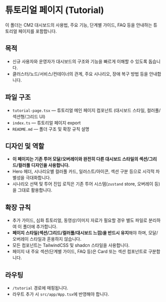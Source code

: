 # 튜토리얼 페이지 (Tutorial)

이 폴더는 CM2 대시보드의 사용법, 주요 기능, 단계별 가이드, FAQ 등을 안내하는 튜토리얼 페이지를 포함합니다.

## 목적
- 신규 사용자와 운영자가 대시보드의 구조와 기능을 빠르게 이해할 수 있도록 돕습니다.
- 클러스터/노드/서비스/컨테이너의 관계, 주요 시나리오, 장애 복구 방법 등을 안내합니다.

## 파일 구조
- `tutorial-page.tsx` — 튜토리얼 메인 페이지 컴포넌트 (대시보드 스타일, 컬러풀/섹션형/그리드 UI)
- `index.ts` — 튜토리얼 페이지 export
- `README.md` — 폴더 구조 및 확장 규칙 설명

## 디자인 및 역할
- **이 페이지는 기존 투어 모달/오버레이와 완전히 다른 대시보드 스타일의 섹션/그리드/컬러풀 디자인을 사용합니다.**
- Hero 헤더, 시나리오별 컬러풀 카드, 일러스트/아이콘, 섹션 구분 등으로 시각적 차별성을 극대화합니다.
- 시나리오 선택 및 투어 진입 로직은 기존 투어 시스템(`zustand` store, 오버레이 등)을 그대로 활용합니다.

## 확장 규칙
- 추가 가이드, 심화 튜토리얼, 동영상/이미지 자료가 필요할 경우 별도 파일로 분리하여 이 폴더에 추가합니다.
- **페이지 스타일(섹션/그리드/컬러풀/대시보드 느낌)을 반드시 유지**해야 하며, 모달/오버레이 스타일과 혼용하지 않습니다.
- 모든 컴포넌트는 TailwindCSS 및 shadcn 스타일을 사용합니다.
- 페이지 내 주요 섹션(단계별 가이드, FAQ 등)은 Card 또는 섹션 컴포넌트로 구분합니다.

## 라우팅
- `/tutorial` 경로에 매핑됩니다.
- 라우트 추가 시 `src/app/App.tsx`에 반영해야 합니다. 